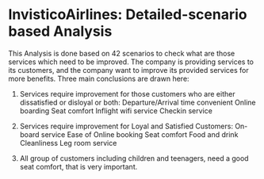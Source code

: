 # InvisticoAirlines: Detailed-scenario based Analysis

This Analysis is done based on 42 scenarios to check what are those services which need to be improved. The company is providing services to its customers, and the company want to improve its provided services for more benefits. Three main conclusions are drawn here:

1. Services require improvement for those customers who are either dissatisfied or disloyal or both:
     Departure/Arrival time convenient
     Online boarding
     Seat comfort
     Inflight wifi service
     Checkin service

2. Services require improvement for Loyal and Satisfied Customers:
     On-board service
     Ease of Online booking
     Seat comfort
     Food and drink
     Cleanliness
     Leg room service

3. All group of customers including children and teenagers, need a good seat comfort, that is very important.
